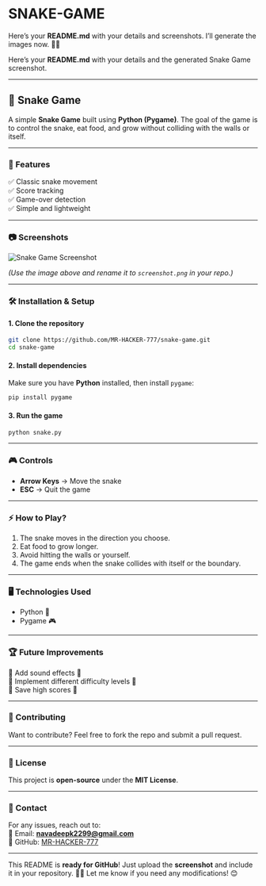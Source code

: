 # SNAKE-GAME
Here’s your **README.md** with your details and screenshots. I’ll generate the images now. 🚀🐍

Here’s your **README.md** with your details and the generated Snake Game screenshot.  

---

## 🐍 Snake Game  

A simple **Snake Game** built using **Python (Pygame)**. The goal of the game is to control the snake, eat food, and grow without colliding with the walls or itself.  

---

### 🚀 Features  
✅ Classic snake movement  
✅ Score tracking  
✅ Game-over detection  
✅ Simple and lightweight  

---

### 📷 Screenshots  
![Snake Game Screenshot](screenshot.png)  

*(Use the image above and rename it to `screenshot.png` in your repo.)*  

---

### 🛠 Installation & Setup  

#### **1. Clone the repository**  
```bash
git clone https://github.com/MR-HACKER-777/snake-game.git
cd snake-game
```

#### **2. Install dependencies**  
Make sure you have **Python** installed, then install `pygame`:  
```bash
pip install pygame
```

#### **3. Run the game**  
```bash
python snake.py
```

---

### 🎮 Controls  
- **Arrow Keys** → Move the snake  
- **ESC** → Quit the game  

---

### ⚡ How to Play?  
1. The snake moves in the direction you choose.  
2. Eat food to grow longer.  
3. Avoid hitting the walls or yourself.  
4. The game ends when the snake collides with itself or the boundary.  

---

### 🖥 Technologies Used  
- Python 🐍  
- Pygame 🎮  

---

### 🏆 Future Improvements  
🔹 Add sound effects 🎵  
🔹 Implement different difficulty levels 🚀  
🔹 Save high scores 🏅  

---

### 🤝 Contributing  
Want to contribute? Feel free to fork the repo and submit a pull request.  

---

### 📜 License  
This project is **open-source** under the **MIT License**.  

---

### 📧 Contact  
For any issues, reach out to:  
📧 Email: **navadeepk2299@gmail.com**  
🔗 GitHub: [MR-HACKER-777](https://github.com/MR-HACKER-777)  

---

This README is **ready for GitHub**! Just upload the **screenshot** and include it in your repository. 🚀🐍 Let me know if you need any modifications! 😊
